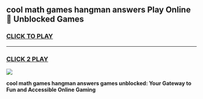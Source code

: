 
## cool math games hangman answers Play Online 👋 Unblocked Games
<h3>
<a href="https://news.freeplayer.one?title=cool_math_games_hangman_answers&ref=17CMG">CLICK TO PLAY</a></h3>
<hr>

<h3>
<a href="https://news.freeplayer.one?title=cool_math_games_hangman_answers&ref=17CMG">CLICK 2 PLAY</a>
  
</h3>

<a href="https://news.freeplayer.one?title=cool_math_games_hangman_answers&ref=17CMG/"><img src="https://clearcache.store/games.png"></a>


**cool math games hangman answers games unblocked: Your Gateway to Fun and Accessible Online Gaming**
